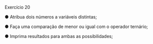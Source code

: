 Exercício 20

● Atribua dois números a variáveis distintas;

● Faça uma comparação de menor ou igual com o operador ternário;

● Imprima resultados para ambas as possibilidades;